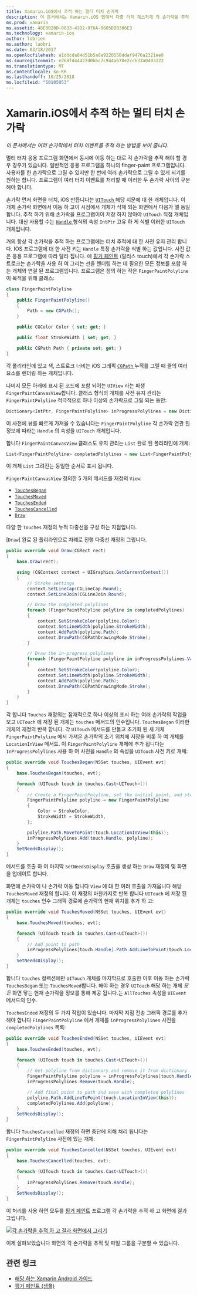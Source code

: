 ```yaml
---
title: Xamarin.iOS에서 추적 하는 멀티 터치 손가락
description: 이 문서에서는 Xamarin.iOS 앱에서 다중 터치 제스처에 각 손가락을 추적 하는 방법을 설명 합니다. 손가락 앱 예제를 중심입니다.
ms.prod: xamarin
ms.assetid: 48E8B20D-0833-43D2-976A-0605DDB386E3
ms.technology: xamarin-ios
author: lobrien
ms.author: laobri
ms.date: 03/18/2017
ms.openlocfilehash: a1ddcda84d51b5a8a9220558ddaf9476a2321ee8
ms.sourcegitcommit: e268fd44422d0bbc7c944a678e2cc633a0493122
ms.translationtype: MT
ms.contentlocale: ko-KR
ms.lasthandoff: 10/25/2018
ms.locfileid: "50105053"
---
```

# <a name="multi-touch-finger-tracking-in-xamarinios"></a>Xamarin.iOS에서 추적 하는 멀티 터치 손가락

_이 문서에서는 여러 손가락에서 터치 이벤트를 추적 하는 방법을 보여 줍니다._

멀티 터치 응용 프로그램 화면에서 동시에 이동 하는 대로 각 손가락을 추적 해야 할 경우 경우가 있습니다. 일반적인 응용 프로그램을 하나의 finger-paint 프로그램입니다. 사용자를 한 손가락으로 그릴 수 있지만 한 번에 여러 손가락으로 그릴 수 있게 되기를 원하는 합니다. 프로그램이 여러 터치 이벤트를 처리할 때 이러한 두 손가락 사이의 구분 해야 합니다.

손가락 먼저 화면을 터치, iOS 만듭니다는 [ `UITouch` ](https://developer.xamarin.com/api/type/UIKit.UITouch/) 해당 지문에 대 한 개체입니다. 이 개체 손가락 화면에서 이동 하 고이 시점에서 개체가 삭제 되는 화면에서 다음가 뗄 동일 합니다. 추적 하기 위해 손가락을 프로그램이이 저장 하지 않아야 `UITouch` 직접 개체입니다. 대신 사용할 수는 [ `Handle` ](https://developer.xamarin.com/api/property/Foundation.NSObject.Handle/) 형식의 속성 `IntPtr` 고유 하 게 식별 이러한 `UITouch` 개체입니다.

거의 항상 각 손가락을 추적 하는 프로그램에는 터치 추적에 대 한 사전 유지 관리 합니다. IOS 프로그램에 대 한 사전 키는 `Handle` 특정 손가락을 식별 하는 값입니다. 사전 값은 응용 프로그램에 따라 달라 집니다. 에 [핑거 페인트](https://developer.xamarin.com/samples/monotouch/ApplicationFundamentals/FingerPaint) (릴리스 touch)에서 각 손가락 스트로크는 손가락을 사용 하 여 그리는 선을 렌더링 하는 데 필요한 모든 정보를 포함 하는 개체와 연결 된 프로그램입니다. 프로그램은 정의 하는 작은 `FingerPaintPolyline` 이 목적을 위해 클래스:

```csharp
class FingerPaintPolyline
{
    public FingerPaintPolyline()
    {
        Path = new CGPath();
    }

    public CGColor Color { set; get; }

    public float StrokeWidth { set; get; }

    public CGPath Path { private set; get; }
}
```

각 폴리라인에 있고 색, 스트로크 너비는 iOS 그래픽 [ `CGPath` ](https://developer.xamarin.com/api/type/CoreGraphics.CGPath/) 누적를 그릴 때 줄의 여러 요소를 렌더링 하는 개체입니다.


나머지 모든 아래에 표시 된 코드에 포함 되어는 `UIView` 라는 파생 `FingerPaintCanvasView`합니다. 클래스 형식의 개체를 사전 유지 관리는 `FingerPaintPolyline` 적극적으로 하나 이상의 손가락으로 그릴 되는 동안:

```csharp
Dictionary<IntPtr, FingerPaintPolyline> inProgressPolylines = new Dictionary<IntPtr, FingerPaintPolyline>();
```

이 사전에 뷰를 빠르게 가져올 수 있습니다는 `FingerPaintPolyline` 각 손가락 연관 된 정보에 따라는 `Handle` 의 속성을 `UITouch` 개체입니다.

합니다 `FingerPaintCanvasView` 클래스도 유지 관리는 `List` 완료 된 폴리라인에 개체:

```csharp
List<FingerPaintPolyline> completedPolylines = new List<FingerPaintPolyline>();
```

이 개체 `List` 그려진는 동일한 순서로 표시 됩니다.

`FingerPaintCanvasView` 정의한 5 개의 메서드를 재정의 `View`:

- [`TouchesBegan`](https://developer.xamarin.com/api/member/UIKit.UIResponder.TouchesBegan/p/Foundation.NSSet/UIKit.UIEvent/)
- [`TouchesMoved`](https://developer.xamarin.com/api/member/UIKit.UIResponder.TouchesMoved/p/Foundation.NSSet/UIKit.UIEvent/)
- [`TouchesEnded`](https://developer.xamarin.com/api/member/UIKit.UIResponder.TouchesEnded/p/Foundation.NSSet/UIKit.UIEvent/)
- [`TouchesCancelled`](https://developer.xamarin.com/api/member/UIKit.UIResponder.TouchesCancelled/p/Foundation.NSSet/UIKit.UIEvent/)
- [`Draw`](https://developer.xamarin.com/api/member/UIKit.UIView.Draw/p/CoreGraphics.CGRect/)

다양 한 `Touches` 재정의 누적 다중선을 구성 하는 지점입니다.

[`Draw`] 완료 된 폴리라인으로 차례로 진행 다중선 재정의 그립니다.

```csharp
public override void Draw(CGRect rect)
{
    base.Draw(rect);

    using (CGContext context = UIGraphics.GetCurrentContext())
    {
        // Stroke settings
        context.SetLineCap(CGLineCap.Round);
        context.SetLineJoin(CGLineJoin.Round);

        // Draw the completed polylines
        foreach (FingerPaintPolyline polyline in completedPolylines)
        {
            context.SetStrokeColor(polyline.Color);
            context.SetLineWidth(polyline.StrokeWidth);
            context.AddPath(polyline.Path);
            context.DrawPath(CGPathDrawingMode.Stroke);
        }

        // Draw the in-progress polylines
        foreach (FingerPaintPolyline polyline in inProgressPolylines.Values)
        {
            context.SetStrokeColor(polyline.Color);
            context.SetLineWidth(polyline.StrokeWidth);
            context.AddPath(polyline.Path);
            context.DrawPath(CGPathDrawingMode.Stroke);
        }
    }
}
```

각 합니다 `Touches` 재정의는 잠재적으로 하나 이상의 표시 하는 여러 손가락의 작업을 보고 `UITouch` 에 저장 된 개체는 `touches` 메서드의 인수입니다. `TouchesBegan` 이러한 개체의 재정의 반복 합니다. 각 `UITouch` 메서드를 만들고 초기화 된 새 개체 `FingerPaintPolyline` 에서 가져온 손가락의 초기 위치에 저장을 비롯 하 여 개체를 `LocationInView` 메서드. 이 `FingerPaintPolyline` 개체에 추가 됩니다는 `InProgressPolylines` 사용 하 여 사전을 `Handle` 의 속성을 `UITouch` 사전 키로 개체:

```csharp
public override void TouchesBegan(NSSet touches, UIEvent evt)
{
    base.TouchesBegan(touches, evt);

    foreach (UITouch touch in touches.Cast<UITouch>())
    {
        // Create a FingerPaintPolyline, set the initial point, and store it
        FingerPaintPolyline polyline = new FingerPaintPolyline
        {
            Color = StrokeColor,
            StrokeWidth = StrokeWidth,
        };

        polyline.Path.MoveToPoint(touch.LocationInView(this));
        inProgressPolylines.Add(touch.Handle, polyline);
    }
    SetNeedsDisplay();
}
```

메서드를 호출 하 여 마지막 `SetNeedsDisplay` 호출을 생성 하는 `Draw` 재정의 및 화면을 업데이트 합니다.

화면에 손가락이 나 손가락 이동 합니다 `View` 에 대 한 여러 호출을 가져옵니다 해당 `TouchesMoved` 재정의 합니다. 이 재정의 마찬가지로 반복 합니다 `UITouch` 에 저장 된 개체는 `touches` 인수 그래픽 경로에 손가락의 현재 위치를 추가 하 고:

```csharp
public override void TouchesMoved(NSSet touches, UIEvent evt)
{
    base.TouchesMoved(touches, evt);

    foreach (UITouch touch in touches.Cast<UITouch>())
    {
        // Add point to path
        inProgressPolylines[touch.Handle].Path.AddLineToPoint(touch.LocationInView(this));
    }
    SetNeedsDisplay();
}
```

합니다 `touches` 컬렉션에만 `UITouch` 개체를 마지막으로 호출한 이후 이동 하는 손가락 `TouchesBegan` 또는 `TouchesMoved`합니다. 해야 하는 경우 `UITouch` 해당 하는 개체 *모든* 화면 닿는 현재 손가락을 정보를 통해 제공 됩니다.는 `AllTouches` 속성을 `UIEvent` 메서드의 인수.

`TouchesEnded` 재정의 두 가지 작업이 있습니다. 마지막 지점 전송 그래픽 경로를 추가 해야 합니다 `FingerPaintPolyline` 에서 개체를 `inProgressPolylines` 사전을 `completedPolylines` 목록:

```csharp
public override void TouchesEnded(NSSet touches, UIEvent evt)
{
    base.TouchesEnded(touches, evt);

    foreach (UITouch touch in touches.Cast<UITouch>())
    {
        // Get polyline from dictionary and remove it from dictionary
        FingerPaintPolyline polyline = inProgressPolylines[touch.Handle];
        inProgressPolylines.Remove(touch.Handle);

        // Add final point to path and save with completed polylines
        polyline.Path.AddLineToPoint(touch.LocationInView(this));
        completedPolylines.Add(polyline);
    }
    SetNeedsDisplay();
}
```

합니다 `TouchesCancelled` 재정의 하면 중단에 의해 처리 됩니다는 `FingerPaintPolyline` 사전에 있는 개체:

```csharp
public override void TouchesCancelled(NSSet touches, UIEvent evt)
{
    base.TouchesCancelled(touches, evt);

    foreach (UITouch touch in touches.Cast<UITouch>())
    {
        inProgressPolylines.Remove(touch.Handle);
    }
    SetNeedsDisplay();
}
```

이 처리를 사용 하면 모두를 [핑거 페인트](https://developer.xamarin.com/samples/monotouch/ApplicationFundamentals/FingerPaint) 프로그램 각 손가락을 추적 하 고 화면에 결과 그립니다.

[![](touch-tracking-images/image01.png "각 손가락을 추적 하 고 결과 화면에서 그리기")](touch-tracking-images/image01.png#lightbox)

이제 살펴보았습니다 화면의 각 손가락을 추적 및 파일 그룹을 구분할 수 있습니다.



## <a name="related-links"></a>관련 링크

- [해당 하는 Xamarin Android 가이드](~/android/app-fundamentals/touch/touch-tracking.md)
- [핑거 페인트 (샘플)](https://developer.xamarin.com/samples/monotouch/ApplicationFundamentals/FingerPaint)
